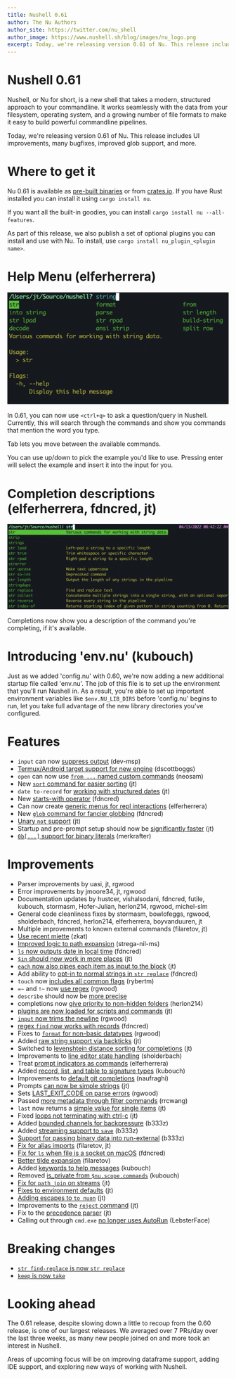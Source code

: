 ```yaml
---
title: Nushell 0.61
author: The Nu Authors
author_site: https://twitter.com/nu_shell
author_image: https://www.nushell.sh/blog/images/nu_logo.png
excerpt: Today, we're releasing version 0.61 of Nu. This release includes UI improvements, many bugfixes, improved glob support, and more.
---
```


# Nushell 0.61

Nushell, or Nu for short, is a new shell that takes a modern, structured approach to your commandline. It works seamlessly with the data from your filesystem, operating system, and a growing number of file formats to make it easy to build powerful commandline pipelines.

Today, we're releasing version 0.61 of Nu. This release includes UI improvements, many bugfixes, improved glob support, and more.

<!-- more -->

# Where to get it

Nu 0.61 is available as [pre-built binaries](https://github.com/nushell/nushell/releases/tag/0.61.0) or from [crates.io](https://crates.io/crates/nu). If you have Rust installed you can install it using `cargo install nu`.

If you want all the built-in goodies, you can install `cargo install nu --all-features`.

As part of this release, we also publish a set of optional plugins you can install and use with Nu. To install, use `cargo install nu_plugin_<plugin name>`.

# Help Menu (elferherrera)

![Help menu](/assets/images/0_61_help_menu.png)

In 0.61, you can now use `<ctrl+q>` to ask a question/query in Nushell. Currently, this will search through the commands and show you commands that mention the word you type.

Tab lets you move between the available commands.

You can use up/down to pick the example you'd like to use. Pressing enter will select the example and insert it into the input for you.

# Completion descriptions (elferherrera, fdncred, jt)

![Completion descriptions](/assets/images/0_61_completion_descriptions.png)

Completions now show you a description of the command you're completing, if it's available.

# Introducing 'env.nu' (kubouch)

Just as we added 'config.nu' with 0.60, we're now adding a new additional startup file called 'env.nu'. The job of this file is to set up the environment that you'll run Nushell in. As a result, you're able to set up important environment variables like `$env.NU_LIB_DIRS` before 'config.nu' begins to run, let you take full advantage of the new library directories you've configured.

# Features

- `input` can now [suppress output](https://github.com/nushell/nushell/pull/5017) (dev-msp)
- [Termux/Android target support for new engine](https://github.com/nushell/nushell/pull/4956) (dscottboggs)
- `open` can now use [`from ...` named custom commands](https://github.com/nushell/nushell/pull/5049) (neosam)
- New [`sort` command for easier sorting](https://github.com/nushell/nushell/pull/5054) (jt)
- `date to-record` for [working with structured dates](https://github.com/nushell/nushell/pull/5058) (jt)
- New [starts-with operator](https://github.com/nushell/nushell/pull/5061) (fdncred)
- Can now create [generic menus for repl interactions](https://github.com/nushell/nushell/pull/5085) (elferherrera)
- New [`glob` command for fancier globbing](https://github.com/nushell/nushell/pull/5087) (fdncred)
- [Unary `not` support](https://github.com/nushell/nushell/pull/5111) (jt)
- Startup and pre-prompt setup should now be [significantly faster](https://github.com/nushell/nushell/pull/5115) (jt)
- [`0b[...]` support for binary literals](https://github.com/nushell/nushell/pull/5149) (merkrafter)

# Improvements

- Parser improvements by uasi, jt, rgwood
- Error improvements by jmoore34, jt, rgwood
- Documentation updates by hustcer, vishalsodani, fdncred, futile, kubouch, stormasm, Hofer-Julian, herlon214, rgwood, michel-slm
- General code cleanliness fixes by stormasm, bowlofeggs, rgwood, sholderbach, fdncred, herlon214, elferherrera, boyvanduuren, jt
- Multiple improvements to known external commands (filaretov, jt)
- [Use recent miette](https://github.com/nushell/nushell/pull/5167) (zkat)
- [Improved logic to path expansion](https://github.com/nushell/nushell/pull/5153) (strega-nil-ms)
- [`ls` now outputs date in local time](https://github.com/nushell/nushell/pull/5141) (fdncred)
- [`$in` should now work in more places](https://github.com/nushell/nushell/pull/5137) (jt)
- [`each` now also pipes each item as input to the block](https://github.com/nushell/nushell/pull/5136) (jt)
- Add ability to [opt-in to normal strings in `str replace`](https://github.com/nushell/nushell/pull/5133) (fdncred)
- `touch` now [includes all common flags](https://github.com/nushell/nushell/pull/5119) (rybertm)
- `=~` and `!~` now [use regex](https://github.com/nushell/nushell/pull/5117) (rgwood)
- `describe` should now be [more precise](https://github.com/nushell/nushell/pull/5116)
- completions now [give priority to non-hidden folders](https://github.com/nushell/nushell/pull/5108) (herlon214)
- [plugins are now loaded for scripts and commands](https://github.com/nushell/nushell/pull/5105) (jt)
- [`input` now trims the newline](https://github.com/nushell/nushell/pull/5097) (rgwood)
- [regex `find` now works with records](https://github.com/nushell/nushell/pull/5100) (fdncred)
- Fixes to [`format` for non-basic datatypes](https://github.com/nushell/nushell/pull/5095) (rgwood)
- Added [raw string support via backticks](https://github.com/nushell/nushell/pull/5090) (jt)
- Switched to [levenshtein distance sorting for completions](https://github.com/nushell/nushell/pull/5001) (jt)
- Improvements to [line editor state handling](https://github.com/nushell/nushell/pull/5041) (sholderbach)
- Treat [prompt indicators as commands](https://github.com/nushell/nushell/pull/5026) (elferherrera)
- Added [record, list, and table to signature types](https://github.com/nushell/nushell/pull/5040) (kubouch)
- Improvements to [default git completions](https://github.com/nushell/nushell/pull/5016) (naufraghi)
- Prompts [can now be simple strings](https://github.com/nushell/nushell/pull/5052) (jt)
- Sets [LAST_EXIT_CODE on parse errors](https://github.com/nushell/nushell/pull/5084) (rgwood)
- Passed [more metadata through filter commands](https://github.com/nushell/nushell/pull/5009) (rrcwang)
- `last` now returns a [simple value for single items](https://github.com/nushell/nushell/pull/5060) (jt)
- Fixed [loops not terminating with ctrl-c](https://github.com/nushell/nushell/pull/5003) (jt)
- Added [bounded channels for backpressure](https://github.com/nushell/nushell/pull/4986) (b333z)
- Added [streaming support to `save`](https://github.com/nushell/nushell/pull/4985) (b333z)
- [Support for passing binary data into run-external](https://github.com/nushell/nushell/pull/4984) (b333z)
- [Fix for alias imports](https://github.com/nushell/nushell/pull/4968) (filaretov, jt)
- [Fix for `ls` when file is a socket on macOS](https://github.com/nushell/nushell/pull/4983) (fdncred)
- [Better tilde expansion](https://github.com/nushell/nushell/pull/4974) (filaretov)
- Added [keywords to help messages](https://github.com/nushell/nushell/pull/4978) (kubouch)
- Removed [is_private from `$nu.scope.commands`](https://github.com/nushell/nushell/pull/4979) (kubouch)
- [Fix for `path join` on streams](https://github.com/nushell/nushell/pull/4959) (jt)
- [Fixes to environment defaults](https://github.com/nushell/nushell/pull/4960) (jt)
- [Adding escapes to `to nuon`](https://github.com/nushell/nushell/pull/4964) (jt)
- Improvements to the [`reject` command](https://github.com/nushell/nushell/pull/4951) (jt)
- Fix to the [precedence parser](https://github.com/nushell/nushell/pull/4947) (jt)
- Calling out through `cmd.exe` [no longer uses AutoRun](https://github.com/nushell/nushell/pull/4903) (LebsterFace)

# Breaking changes

- [`str find-replace` is now `str replace`](https://github.com/nushell/nushell/pull/5120)
- [`keep` is now `take`](https://github.com/nushell/nushell/pull/5123)

# Looking ahead

The 0.61 release, despite slowing down a little to recoup from the 0.60 release, is one of our largest releases. We averaged over 7 PRs/day over the last three weeks, as many new people joined on and more took an interest in Nushell.

Areas of upcoming focus will be on improving dataframe support, adding IDE support, and exploring new ways of working with Nushell.
